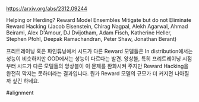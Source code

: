 https://arxiv.org/abs/2312.09244

Helping or Herding? Reward Model Ensembles Mitigate but do not Eliminate Reward Hacking (Jacob Eisenstein, Chirag Nagpal, Alekh Agarwal, Ahmad Beirami, Alex D'Amour, DJ Dvijotham, Adam Fisch, Katherine Heller, Stephen Pfohl, Deepak Ramachandran, Peter Shaw, Jonathan Berant)

프리트레이닝 혹은 파인튜닝에서 시드가 다른 Reward 모델들은 In distribution에서는 성능이 비슷하지만 OOD에서는 성능이 다르다는 발견. 앙상블, 특히 프리트레이닝 시점부터 시드가 다른 모델들의 앙상블이 이 문제를 완화시켜 주지만 Reward Hacking을 완전히 막지는 못하더라는 결과입니다. 뭔가 Reward 모델의 규모가 더 커지면 나아질까 싶긴 하네요.

#alignment 